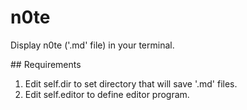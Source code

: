 # n0te
Display n0te ('.md' file) in your terminal.

## Requirements
1. Edit self.dir to set directory that will save '.md' files.
2. Edit self.editor to define editor program.
